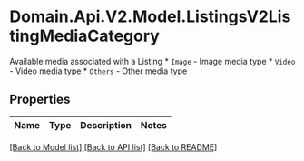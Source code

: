 # Domain.Api.V2.Model.ListingsV2ListingMediaCategory
Available media associated with a Listing  * `Image` - Image media type * `Video` - Video media type * `Others` - Other media type
## Properties

Name | Type | Description | Notes
------------ | ------------- | ------------- | -------------

[[Back to Model list]](../README.md#documentation-for-models) [[Back to API list]](../README.md#documentation-for-api-endpoints) [[Back to README]](../README.md)

